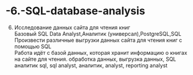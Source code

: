 # -6.-SQL-database-analysis

6. Исследование данных сайта для чтения книг	
Базовый SQL	
Data Analyst,Аналитик (универсал),PostgreSQL,SQL	
Произвести различные выгрузки данных сайта для чтения книг с помощью SQL	
Работа идёт с базой данных, которая хранит информацию о книгах на сайте для чтения.
обработка данных, выгрузка данных, SQL	
аналитик sql, sql analyst, аналитик, analyst, reporting analyst

